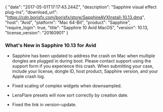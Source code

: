 {
   "date": "2017-05-01T17:17:43.244Z",
   "description": "Sapphire visual effect plug-ins",
   "download_url": "https://cdn.borisfx.com/borisfx/store/SapphireAVXInstall-10.13.dmg",
   "host": "Avid",
   "platform": "Mac 64-Bit",
   "product": "Sapphire",
   "require_login": true,
   "title": "Sapphire 10 Avid MacOS",
   "version": 10.13,
   "license_version": "20160901"
}

### What's New in Sapphire 10.13 for Avid

* Sapphire has been updated to address the crash on Mac when multiple dongles are plugged in during boot.  Please contact support using the support form if you experience this crash.  When submitting your case, include your license, dongle ID, host product, Sapphire version, and your Apple crash log.

* Fixed scaling of complex widgets when downsampled.

* LensFlare presets will now sort correctly by creation date.

* Fixed the link in version-update.
